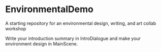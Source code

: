 # EnvironmentalDemo
 A starting repository for an environmental design, writing, and art collab workshop

 Write your introduction summary in IntroDialogue and make your environment design in MainScene.
